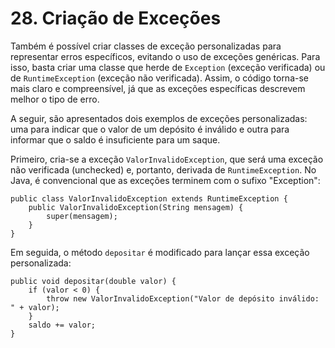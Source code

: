 # 28. Criação de Exceções

Também é possível criar classes de exceção personalizadas para representar erros específicos, evitando o uso de exceções genéricas. Para isso, basta criar uma classe que herde de `Exception` (exceção verificada) ou de `RuntimeException` (exceção não verificada). Assim, o código torna-se mais claro e compreensível, já que as exceções específicas descrevem melhor o tipo de erro.

A seguir, são apresentados dois exemplos de exceções personalizadas: uma para indicar que o valor de um depósito é inválido e outra para informar que o saldo é insuficiente para um saque.

Primeiro, cria-se a exceção `ValorInvalidoException`, que será uma exceção não verificada (unchecked) e, portanto, derivada de `RuntimeException`. No Java, é convencional que as exceções terminem com o sufixo "Exception":

```
public class ValorInvalidoException extends RuntimeException {
    public ValorInvalidoException(String mensagem) {
        super(mensagem);
    }
}
```

Em seguida, o método `depositar` é modificado para lançar essa exceção personalizada:

```
public void depositar(double valor) {
    if (valor < 0) {
        throw new ValorInvalidoException("Valor de depósito inválido: " + valor);
    }
    saldo += valor;
}
```
